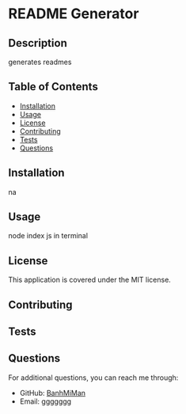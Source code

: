 
# README Generator

## Description
generates readmes

## Table of Contents
- [Installation](#installation)
- [Usage](#usage)
- [License](#license)
- [Contributing](#contributing)
- [Tests](#tests)
- [Questions](#questions)

## Installation
na

## Usage
node index js in terminal

## License
This application is covered under the MIT license.

## Contributing


## Tests


## Questions
For additional questions, you can reach me through:

- GitHub: [BanhMiMan](https://github.com/BanhMiMan)
- Email: ggggggg
